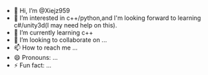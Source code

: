 - 👋 Hi, I’m @Xiejz959
- 👀 I’m interested in c++/python,and I'm looking forward to learning c#/unity3d(I may need help on this).
- 🌱 I’m currently learning c++
- 💞️ I’m looking to collaborate on ...
- 📫 How to reach me ...
- 😄 Pronouns: ...
- ⚡ Fun fact: ...

<!---
Xiejz959/Xiejz959 is a ✨ special ✨ repository because its `README.md` (this file) appears on your GitHub profile.
You can click the Preview link to take a look at your changes.
--->
